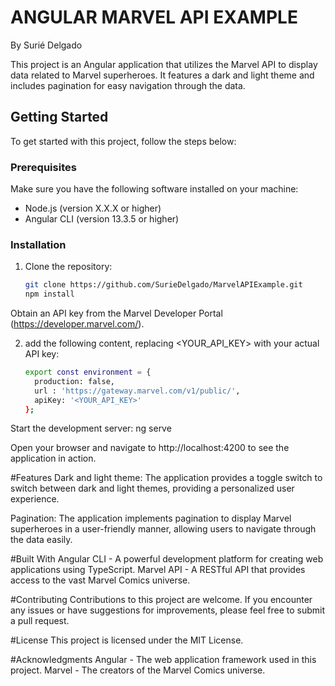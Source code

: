 # ANGULAR MARVEL API EXAMPLE
By Surié Delgado

This project is an Angular application that utilizes the Marvel API to display data related to Marvel superheroes. It features a dark and light theme and includes pagination for easy navigation through the data.

## Getting Started

To get started with this project, follow the steps below:

### Prerequisites

Make sure you have the following software installed on your machine:

- Node.js (version X.X.X or higher)
- Angular CLI (version 13.3.5 or higher)

### Installation

1. Clone the repository:

   ```bash
   git clone https://github.com/SurieDelgado/MarvelAPIExample.git
   npm install

Obtain an API key from the Marvel Developer Portal (https://developer.marvel.com/).

2. add the following content, replacing <YOUR_API_KEY> with your actual API key:

    ```bash
    export const environment = {
      production: false,
      url : 'https://gateway.marvel.com/v1/public/',
      apiKey: '<YOUR_API_KEY>'
    };

Start the development server:
ng serve

Open your browser and navigate to http://localhost:4200 to see the application in action.

#Features
Dark and light theme: The application provides a toggle switch to switch between dark and light themes, providing a personalized user experience.

Pagination: The application implements pagination to display Marvel superheroes in a user-friendly manner, allowing users to navigate through the data easily.

#Built With
Angular CLI - A powerful development platform for creating web applications using TypeScript.
Marvel API - A RESTful API that provides access to the vast Marvel Comics universe.

#Contributing
Contributions to this project are welcome. If you encounter any issues or have suggestions for improvements, please feel free to submit a pull request.

#License
This project is licensed under the MIT License.

#Acknowledgments
Angular - The web application framework used in this project.
Marvel - The creators of the Marvel Comics universe.